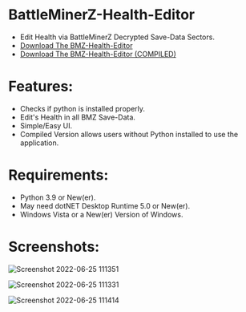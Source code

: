 # BattleMinerZ-Health-Editor
- Edit Health via BattleMinerZ Decrypted Save-Data Sectors.
- [Download The BMZ-Health-Editor](https://github.com/Cracko298/BattleMinerZ-Health-Editor/files/8983756/BMZ-Health-Editor.zip)
- [Download The BMZ-Health-Editor (COMPILED)](https://github.com/Cracko298/BattleMinerZ-Health-Editor/releases/download/v1.2-beta-1/BMZ-Health-Editor-COMPILED.zip)

# Features:
- Checks if python is installed properly.
- Edit's Health in all BMZ Save-Data.
- Simple/Easy UI.
- Compiled Version allows users without Python installed to use the application.

# Requirements:
- Python 3.9 or New(er).
- May need dotNET Desktop Runtime 5.0 or New(er).
- Windows Vista or a New(er) Version of Windows.

# Screenshots:

![Screenshot 2022-06-25 111351](https://user-images.githubusercontent.com/78656905/175779773-ad430e58-5c1a-4a08-93fb-0fecdc048046.png)


![Screenshot 2022-06-25 111331](https://user-images.githubusercontent.com/78656905/175779774-b596b6bb-1221-4ac0-976c-b0b3a3adca51.png)


![Screenshot 2022-06-25 111414](https://user-images.githubusercontent.com/78656905/175779775-feeb08fc-7ff1-4fee-9be2-f18f1f7af856.png)
